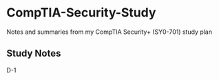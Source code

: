 # CompTIA-Security-Study
Notes and summaries from my CompTIA Security+ (SY0-701) study plan

## Study Notes
D-1

